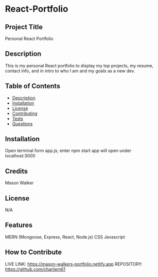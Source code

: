 # React-Portfolio
## Project Title
     
Personal React Portfolio

## Description

This is my personal React portfolio to display my top projects, my resume, contact info, and in intro to who I am and my goals as a new dev.
## Table of Contents
- [Description](#description)
- [Installation](#installation)
- [License](#license)
- [Contributing](#contributing)
- [Tests](#tests)
- [Questions](#questions)

## Installation

Open terminal form app.js, enter npm start app will open under localhost:3000

## Credits

Mason Walker

## License

N/A

## Features

MERN (Mongoose, Express, React, Node.js)
CSS
Javascript

## How to Contribute
LIVE LINK: https://mason-walkers-portfolio.netlify.app
REPOSITORY: https://github.com/charliem61